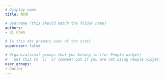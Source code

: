```yaml
---
# Display name
title: 陈琪

# Username (this should match the folder name)
authors:
- Qi Chen

# Is this the primary user of the site?
superuser: false

# Organizational groups that you belong to (for People widget)
#   Set this to `[]` or comment out if you are not using People widget.
user_groups:
- Doctor
---
```

